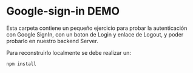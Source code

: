 # Google-sign-in DEMO

Esta carpeta contiene un pequeño ejercicio para probar la autenticación con Google SignIn, con un boton de Login y enlace de Logout, y poder probarlo en nuestro backend Server.

Para reconstruirlo localmente se debe realizar un: 

```
npm install
```